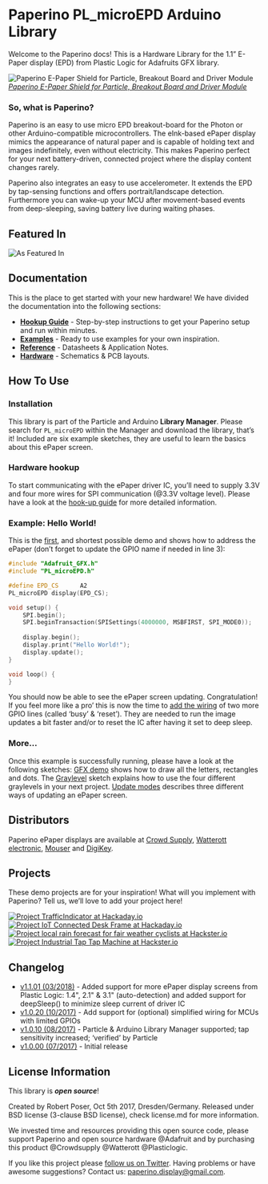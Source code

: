 Paperino PL_microEPD Arduino Library
===============================================================

Welcome to the Paperino docs! This is a Hardware Library for the 1.1” E-Paper display (EPD) from Plastic Logic for Adafruits GFX library. 


![Paperino E-Paper Shield for Particle, Breakout Board and Driver Module](https://user-images.githubusercontent.com/21104467/29744828-50b878b2-8aad-11e7-8448-8b2f45289c4c.png)  
[*Paperino E-Paper Shield for Particle, Breakout Board and Driver Module*](https://www.crowdsupply.com/robert-poser/paperino)

### So, what is Paperino?

Paperino is an easy to use micro EPD breakout-board for the Photon or other Arduino-compatible microcontrollers. The eInk-based ePaper display mimics the appearance of natural paper and is capable of holding text and images indefinitely, even without electricity. This makes Paperino perfect for your next battery-driven, connected project where the display content changes rarely.

Paperino also integrates an easy to use accelerometer. It extends the EPD by tap-sensing functions and offers portrait/landscape detection. Furthermore you can wake-up your MCU after movement-based events from deep-sleeping, saving battery live during waiting phases.


Featured In
-------------------
![As Featured In](https://user-images.githubusercontent.com/21104467/29744858-a7aaefba-8aad-11e7-8f06-d41a8eaac7fb.png)

Documentation
--------------
This is the place to get started with your new hardware! We have divided the documentation into the following sections:


* **[Hookup Guide](https://robpo.github.io/Paperino/)** - Step-by-step instructions to get your Paperino setup and run within minutes.
* **[Examples](https://robpo.github.io/Paperino/exampleHelloWorld/)** - Ready to use examples for your own inspiration.
* **[Reference](https://github.com/RobPo/Paperino/tree/gh-pages/datasheets)** - Datasheets & Application Notes.
* **[Hardware](https://github.com/RobPo/Paperino/tree/gh-pages/hardware)** - Schematics & PCB layouts.


How To Use
-------------------

### Installation

This library is part of the Particle and Arduino **Library Manager**. Please search for `PL_microEPD` within the Manager and download the library, that’s it! Included are six example sketches, they are useful to learn the basics about this ePaper screen.

### Hardware hookup

To start communicating with the ePaper driver IC, you’ll need to supply 3.3V and four more wires for SPI communication (@3.3V voltage level). Please have a look at the [hook-up guide](https://robpo.github.io/Paperino/) for more detailed information. 

### Example: Hello World!

This is the [first](https://robpo.github.io/Paperino/exampleHelloWorld/), and shortest possible demo and shows how to address the ePaper (don’t forget to update the GPIO name if needed in line 3):


```cpp
#include "Adafruit_GFX.h"
#include "PL_microEPD.h"

#define EPD_CS      A2
PL_microEPD display(EPD_CS);  

void setup() {  
    SPI.begin();                    
    SPI.beginTransaction(SPISettings(4000000, MSBFIRST, SPI_MODE0));
  
    display.begin();                
    display.print("Hello World!");
    display.update();               
}

void loop() {              
}
```

You should now be able to see the ePaper screen updating. Congratulation! If you feel more like a pro’ this is now the time to [add the wiring](https://robpo.github.io/Paperino/) of two more GPIO lines (called ‘busy’ & ‘reset’). They are needed to run the image updates a bit faster and/or to reset the IC after having it set to deep sleep.


### More…

Once this example is successfully running, please have a look at the following sketches: [GFX demo](https://robpo.github.io/Paperino/exampleGFXdemo/) shows how to draw all the letters, rectangles and dots. The [Graylevel](https://robpo.github.io/Paperino/example4GLs/) sketch explains how to use the four different graylevels in your next project. [Update modes](https://robpo.github.io/Paperino/exampleUpdateMode/) describes three different ways of updating an ePaper screen.

Distributors
-------------------
Paperino ePaper displays are available at [Crowd Supply](https://www.crowdsupply.com/robert-poser/paperino), [Watterott electronic](http://www.watterott.com/de/Paperino-A-micro-ePaper-with-accelerometer), [Mouser](https://www2.mouser.com/Search/Refine.aspx?Keyword=paperino) and [DigiKey](https://www.digikey.com/products/en?keywords=paperino).

Projects
-------------------
These demo projects are for your inspiration! What will you implement with Paperino? Tell us, we’ll love to add your project here!


[![Project TrafficIndicator at Hackaday.io](https://user-images.githubusercontent.com/21104467/29744843-761172a8-8aad-11e7-8e60-a01fffbf1ea6.png)](https://hackaday.io/project/22002-trafficindicator-between-workhome-or-vice-versa) 
[![Project IoT Connected Desk Frame at Hackaday.io](https://user-images.githubusercontent.com/21104467/29744849-891f23a4-8aad-11e7-8b91-d1db8494546d.png)](https://hackaday.io/project/21638-iot-connected-picturedesk-frame) 
[![Project local rain forecast for fair weather cyclists at Hackster.io](https://user-images.githubusercontent.com/21104467/29744854-98f1e4b0-8aad-11e7-8356-7e5f55b207e4.png)](https://www.hackster.io/robert-poser/epaper-based-local-rain-forecast-for-fair-weather-cyclists-cb168c)  
[![Project Industrial Tap Tap Machine at Hackster.io](https://user-images.githubusercontent.com/21104467/32456267-4848ab9c-c325-11e7-8ec6-64f17dcb3cfc.png)](https://www.hackster.io/robert-poser/tap-tap-automat-958d9c)

Changelog
-------------------
- [v1.1.01 (03/2018)](https://github.com/RobPo/Paperino/archive/v1.1.01.zip) - Added support for more ePaper display screens from Plastic Logic: 1.4", 2.1" & 3.1" (auto-detection) and added support for deepSleep() to minimize sleep current of driver IC
- [v1.0.20 (10/2017)](https://github.com/RobPo/Paperino/archive/v1.0.20.zip) - Add support for (optional) simplified wiring for MCUs with limited GPIOs
- [v1.0.10 (08/2017)](https://github.com/RobPo/Paperino/archive/v1.0.10.zip) -  Particle & Arduino Library Manager supported; tap sensitivity increased; ‘verified’ by Particle
- [v1.0.00 (07/2017)](https://github.com/RobPo/Paperino/archive/v1.0.06.zip) - Initial release


License Information
-------------------

This library is _**open source**_!

Created by Robert Poser, Oct 5th 2017, Dresden/Germany. Released under BSD license (3-clause BSD license), check license.md for more information.

We invested time and resources providing this open source code, please support Paperino and 
open source hardware @Adafruit and by purchasing this product @Crowdsupply @Watterott @Plasticlogic.

If you like this project please [follow us on Twitter](https://twitter.com/paperino_io).
Having problems or have awesome suggestions? Contact us: paperino.display@gmail.com.

